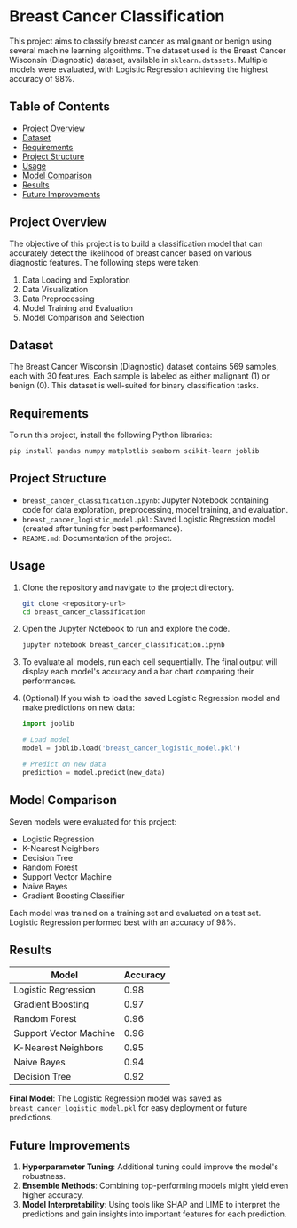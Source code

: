 # Breast Cancer Classification

This project aims to classify breast cancer as malignant or benign using several machine learning algorithms. The dataset used is the Breast Cancer Wisconsin (Diagnostic) dataset, available in `sklearn.datasets`. Multiple models were evaluated, with Logistic Regression achieving the highest accuracy of 98%.

## Table of Contents

- [Project Overview](#project-overview)
- [Dataset](#dataset)
- [Requirements](#requirements)
- [Project Structure](#project-structure)
- [Usage](#usage)
- [Model Comparison](#model-comparison)
- [Results](#results)
- [Future Improvements](#future-improvements)

## Project Overview

The objective of this project is to build a classification model that can accurately detect the likelihood of breast cancer based on various diagnostic features. The following steps were taken:

1. Data Loading and Exploration
2. Data Visualization
3. Data Preprocessing
4. Model Training and Evaluation
5. Model Comparison and Selection

## Dataset

The Breast Cancer Wisconsin (Diagnostic) dataset contains 569 samples, each with 30 features. Each sample is labeled as either malignant (1) or benign (0). This dataset is well-suited for binary classification tasks.

## Requirements

To run this project, install the following Python libraries:

```bash
pip install pandas numpy matplotlib seaborn scikit-learn joblib
```

## Project Structure

- `breast_cancer_classification.ipynb`: Jupyter Notebook containing code for data exploration, preprocessing, model training, and evaluation.
- `breast_cancer_logistic_model.pkl`: Saved Logistic Regression model (created after tuning for best performance).
- `README.md`: Documentation of the project.

## Usage

1. Clone the repository and navigate to the project directory.

   ```bash
   git clone <repository-url>
   cd breast_cancer_classification
   ```

2. Open the Jupyter Notebook to run and explore the code.

   ```bash
   jupyter notebook breast_cancer_classification.ipynb
   ```

3. To evaluate all models, run each cell sequentially. The final output will display each model's accuracy and a bar chart comparing their performances.

4. (Optional) If you wish to load the saved Logistic Regression model and make predictions on new data:

   ```python
   import joblib

   # Load model
   model = joblib.load('breast_cancer_logistic_model.pkl')

   # Predict on new data
   prediction = model.predict(new_data)
   ```

## Model Comparison

Seven models were evaluated for this project:

- Logistic Regression
- K-Nearest Neighbors
- Decision Tree
- Random Forest
- Support Vector Machine
- Naive Bayes
- Gradient Boosting Classifier

Each model was trained on a training set and evaluated on a test set. Logistic Regression performed best with an accuracy of 98%.

## Results

| Model                  | Accuracy |
|------------------------|----------|
| Logistic Regression    | 0.98     |
| Gradient Boosting      | 0.97     |
| Random Forest          | 0.96     |
| Support Vector Machine | 0.96     |
| K-Nearest Neighbors    | 0.95     |
| Naive Bayes            | 0.94     |
| Decision Tree          | 0.92     |

**Final Model**: The Logistic Regression model was saved as `breast_cancer_logistic_model.pkl` for easy deployment or future predictions.

## Future Improvements

1. **Hyperparameter Tuning**: Additional tuning could improve the model's robustness.
2. **Ensemble Methods**: Combining top-performing models might yield even higher accuracy.
3. **Model Interpretability**: Using tools like SHAP and LIME to interpret the predictions and gain insights into important features for each prediction.
